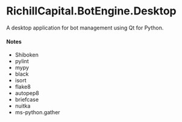 # RichillCapital.BotEngine.Desktop

A desktop application for bot management using Qt for Python.






#### Notes
- Shiboken
- pylint
- mypy
- black
- isort
- flake8
- autopep8
- briefcase
- nuitka
- ms-python.gather